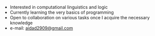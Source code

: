 - Interested in computational linguistics and logic
- Currently learning the very basics of programming
- Open to collaboration on various tasks once I acquire the necessary knowledge
- e-mail: aidad2909@gmail.com

<!---
aisford/aisford is a ✨ special ✨ repository because its `README.md` (this file) appears on your GitHub profile.
You can click the Preview link to take a look at your changes.
--->

